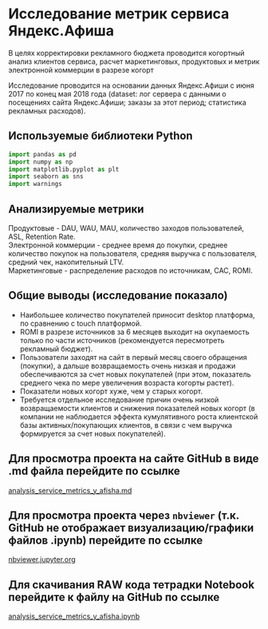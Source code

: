 # Исследование  метрик сервиса Яндекс.Афиша

В целях корректировки рекламного бюджета проводится когортный анализ клиентов сервиса, расчет маркетинговых, продуктовых и метрик электронной коммерции в разрезе когорт

Исследование проводится на основании данных Яндекс.Афиши с июня 2017 по конец мая 2018 года (dataset: лог сервера с данными о посещениях сайта Яндекс.Афиши; заказы за этот период; статистика рекламных расходов).

## Используемые библиотеки Python
```python
import pandas as pd
import numpy as np
import matplotlib.pyplot as plt
import seaborn as sns
import warnings
```
## Анализируемые метрики  
Продуктовые - DAU, WAU, MAU, количество заходов пользователей, ASL, Retention Rate.  
Электронной коммерции - среднее время до покупки, среднее количество покупок на пользователя, средняя выручка с пользователя, средний чек, накопительный LTV.  
Маркетинговые - распределение расходов по источникам, CAC, ROMI.

## Общие выводы (исследование показало) 
* Наибольшее количество покупателей приносит desktop платформа, по сравнению с touch платформой. 
* ROMI в разрезе источников за 6 месяцев выходит на окупаемость только по части источников (рекомендуется пересмотреть рекламный бюджет).
* Пользователи заходят на сайт в первый месяц своего обращения (покупки), а дальше возвращаемость очень низкая и продажи обеспечиваются за счет новых покупателей (при этом, показатель среднего чека по мере увеличения возраста когорты растет).
* Показатели новых когорт хуже, чем у старых когорт.
* Требуется отдельное исследование причин очень низкой возвращаемости клиентов и снижения показателей новых когорт (в компании не наблюдается эффекта кумулятивного роста клиентской базы активных/покупающих клиентов, в связи с чем выручка формируется за счет новых покупателей).

## Для просмотра проекта на сайте GitHub в виде .md файла перейдите по ссылке
[analysis_service_metrics_y_afisha.md](https://github.com/BogData/Data_analytics/blob/main/analysis_service_metrics_y_afisha/analysis_service_metrics_y_afisha.md)

## Для просмотра проекта через `nbviewer` (т.к. GitHub не отображает визуализацию/графики файлов .ipynb) перейдите по ссылке
[nbviewer.jupyter.org](https://nbviewer.jupyter.org/github/BogData/Data_analytics/blob/main/analysis_service_metrics_y_afisha/analysis_service_metrics_y_afisha.ipynb)

## Для скачивания RАW кода тетрадки Notebook перейдите к файлу на GitHub по ссылке
[analysis_service_metrics_y_afisha.ipynb](https://github.com/BogData/Data_analytics/blob/main/analysis_service_metrics_y_afisha/analysis_service_metrics_y_afisha.ipynb)

